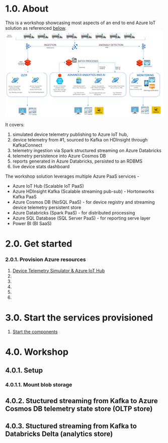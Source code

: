 # 1.0. About
This is a workshop showcasing most aspects of an end to end Azure IoT solution as referenced [below](decks/ReferenceArchitecture.pptx).<br>
![ReferenceArchitecture](images/ReferenceArchitecture.png)

It covers:<br> 
1.  simulated device telemetry publishing to Azure IoT hub, 
2.  device telemetry from #1, sourced to Kafka on HDInsight through KafkaConnect<BR> 
3.  telemetry ingestion via Spark structured streaming on Azure Databricks<BR>
4.  telemetry persistence into Azure Cosmos DB<br>
5.  reports generated in Azure Databricks, persisted to an RDBMS<br>
6.  live device stats dashboard<br>
  
The workshop solution leverages multiple Azure PaaS services - <BR>
  - Azure IoT Hub (Scalable IoT PaaS) <BR>
  - Azure HDInsight Kafka (Scalable streaming pub-sub) - Hortonworks Kafka PaaS <BR>
  - Azure Cosmos DB (NoSQL PaaS)  - for device registry and streaming device telemetry persistent store <BR>
  - Azure Databricks (Spark PaaS) - for distributed processing <BR>
  - Azure SQL Database (SQL Server PaaS) - for reporting serve layer <BR>
  - Power BI (BI SaaS) <BR>
  
  
# 2.0. Get started
### 2.0.1. Provision Azure resources
1.  [Device Telemetry Simulator & Azure IoT Hub](docs/Provisioning-1-AzureIoT.md)
2.
3.
4.
5.
6.

# 3.0. Start the services provisioned
1.  [Start the components](docs/Provisioning-7-StartTheComponents.md)

# 4.0. Workshop
## 4.0.1. Setup
### 4.0.1.1. Mount blob storage

## 4.0.2. Stuctured streaming from Kafka to Azure Cosmos DB telemetry state store (OLTP store)

## 4.0.3. Stuctured streaming from Kafka to Databricks Delta (analytics store)
